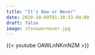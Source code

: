 ```yaml
---
title: "It's Now or Never"
date: 2020-10-09T01:38:53-04:00
draft: false
image: itsnowornever.jpg
---
```

{{< youtube OAWLnNKmNZM >}}

